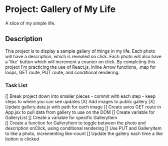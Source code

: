 # Project: Gallery of My Life

A slice of my simple life.

## Description

This project is to display a sample gallery of things in my life. Each photo will have a description, which is revealed on click. Each photo will also have a 'like' button which will increment a counter on click. By completing this project I'm practicing the use of React.js, inline Arrow functions, .map for loops, GET route, PUT route, and conditional rendering.

### Task List

[] Break project down into smaller pieces
    - commit with each step
    - keep steps to where you can see updates
[X] Add images to public gallery
    [X] Update gallery.data.js with path for each image
[] Create axios GET route in App.jsx to pull data from gallery to use on the DOM
[] Create variable for GalleryList
[] Create a variable for specific GalleryItem  
    [] Create a function for GalleryItem to toggle between the photo and description onClick, using conditional rendering
    [] Use PUT and GalleryItem to like a photo, incrementing like-count
[] Update the gallery each time a like button is clicked
